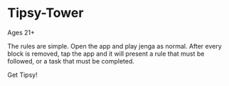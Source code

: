 # Tipsy-Tower

Ages 21+

The rules are simple. 
Open the app and play jenga as normal.
After every block is removed, tap the app and 
it will present a rule that must be followed, 
or a task that must be completed.

Get Tipsy!
